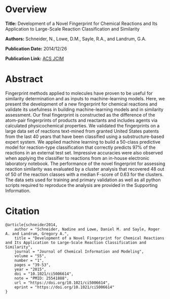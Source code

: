 # Overview
**Title:**
Development of a Novel Fingerprint for Chemical Reactions and Its Application to Large-Scale Reaction Classification and Similarity

**Authors:**
Schneider, N., Lowe, D.M., Sayle, R.A., and Landrum, G.A.

**Publication Date:**
2014/12/26

**Publication Link:**
[ACS JCIM](https://pubs.acs.org/doi/10.1021/ci5006614)


# Abstract
Fingerprint methods applied to molecules have proven to be useful for similarity determination and as inputs to machine-learning models.
Here, we present the development of a new fingerprint for chemical reactions and validate its usefulness in building machine-learning models and in similarity assessment.
Our final fingerprint is constructed as the difference of the atom-pair fingerprints of products and reactants and includes agents via calculated physicochemical properties.
We validated the fingerprints on a large data set of reactions text-mined from granted United States patents from the last 40 years that have been classified using a substructure-based expert system.
We applied machine learning to build a 50-class predictive model for reaction-type classification that correctly predicts 97% of the reactions in an external test set.
Impressive accuracies were also observed when applying the classifier to reactions from an in-house electronic laboratory notebook.
The performance of the novel fingerprint for assessing reaction similarity was evaluated by a cluster analysis that recovered 48 out of 50 of the reaction classes with a median F-score of 0.63 for the clusters.
The data sets used for training and primary validation as well as all python scripts required to reproduce the analysis are provided in the Supporting Information.


# Citation
```
@article{schneider2014,
    author = "Schneider, Nadine and Lowe, Daniel M. and Sayle, Roger A. and Landrum, Gregory A.",
    title = "Development of a Novel Fingerprint for Chemical Reactions and Its Application to Large-Scale Reaction Classification and Similarity",
    journal = "Journal of Chemical Information and Modeling",
    volume = "55",
    number = "1",
    pages = "39-53",
    year = "2015",
    doi = "10.1021/ci5006614",
    note = "PMID: 25541888",
    url = "https://doi.org/10.1021/ci5006614",
    eprint = "https://doi.org/10.1021/ci5006614"
}
```
